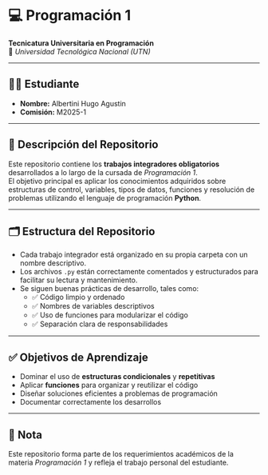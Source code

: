# 💻 Programación 1  
**Tecnicatura Universitaria en Programación**  
📍 *Universidad Tecnológica Nacional (UTN)*

---

## 👨‍🎓 Estudiante  
- **Nombre:** Albertini Hugo Agustin 
- **Comisión:** M2025-1  

---

## 📘 Descripción del Repositorio  
Este repositorio contiene los **trabajos integradores obligatorios** desarrollados a lo largo de la cursada de *Programación 1*.  
El objetivo principal es aplicar los conocimientos adquiridos sobre estructuras de control, variables, tipos de datos, funciones y resolución de problemas utilizando el lenguaje de programación **Python**.

---

## 🗂️ Estructura del Repositorio  
- Cada trabajo integrador está organizado en su propia carpeta con un nombre descriptivo.  
- Los archivos `.py` están correctamente comentados y estructurados para facilitar su lectura y mantenimiento.  
- Se siguen buenas prácticas de desarrollo, tales como:
  - ✅ Código limpio y ordenado  
  - ✅ Nombres de variables descriptivos  
  - ✅ Uso de funciones para modularizar el código  
  - ✅ Separación clara de responsabilidades  

---

## ✅ Objetivos de Aprendizaje  
- Dominar el uso de **estructuras condicionales** y **repetitivas**  
- Aplicar **funciones** para organizar y reutilizar el código  
- Diseñar soluciones eficientes a problemas de programación  
- Documentar correctamente los desarrollos

---

## 📌 Nota  
Este repositorio forma parte de los requerimientos académicos de la materia *Programación 1* y refleja el trabajo personal del estudiante.


